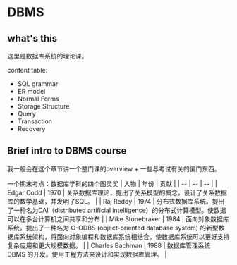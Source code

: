 # DBMS

## what's this
这里是数据库系统的理论课。

content table:

- SQL grammar
- ER model
- Normal Forms
- Storage Structure 
- Query
- Transaction
- Recovery


## Brief intro to DBMS course

我一般会在这个章节讲一个整门课的overview + 一些与考试有关的偏门东西。

一个期末考点：数据库学科的四个图灵奖
| 人物 | 年份 | 贡献 |
| -- | -- | -- |
| Edgar Codd | 1970 | 关系数据库理论，提出了关系模型的概念，设计了关系数据库的数学基础，并发明了SQL。 |
| Raj Reddy | 1974 | 分布式数据库系统。提出了一种名为DAI（distributed artificial intelligence）的分布式计算模型。使数据可以在多台计算机之间共享和分布 |
| Mike Stonebraker | 1984 | 面向对象数据库系统。提出了一种名为 O-ODBS (object-oriented database system) 的新型数据库系统架构，将面向对象编程和数据库系统相结合。使数据库系统可以更好支持复杂应用和更大规模数据。 |
| Charles Bachman | 1988 | 数据库管理系统 DBMS 的开发。使用工程方法来设计和实现数据库管理。 |
